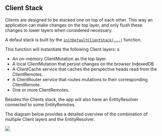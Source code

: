 ## Client Stack

Clients are designed to be stacked one on top of each other. This way an application can make changes on the top layer, and only flush these changes to lower layers when considered necessary.

A defaul stack is built by the [`initDefaultClientStack(...)`](https://github.com/uprtcl/js-uprtcl/blob/master/core/evees/src/creator-helpers/init.default.clients.ts) function.

This function will instantiate the following Client layers: s

- An on-memory ClientMutation as the top layer.
- A local ClientMutation that persist changes on the browser IndexedDB
- A ClientCache service that caches the perspective heads read from the ClientRemotes.
- A ClientRouter service that routes mutations to their corresponding ClientRemote.
- One or more ClientRemotes.

Besides the Clients stack, the app will also have an EntityResolver connected to some EntityRemotes.

The diagram below provides a detailed overview of the combination of multiple Client layers and the EntityResolver.

![](https://docs.google.com/drawings/d/e/2PACX-1vTbBmQZV6GNYqiqxzlZLFwCVKQ-i19faPYUTR6djz_VHwTu4q1JPjHz2hxAZrSL8B22mpW5wtoYOaqO/pub?w=3216&h=1540)
